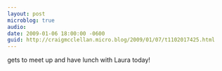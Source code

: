 ```yaml
---
layout: post
microblog: true
audio: 
date: 2009-01-06 18:00:00 -0600
guid: http://craigmcclellan.micro.blog/2009/01/07/t1102017425.html
---
```

gets to meet up and have lunch with Laura today!
